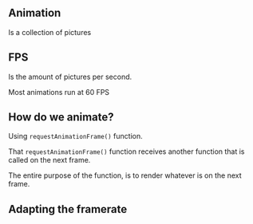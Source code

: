 ## Animation

Is a collection of pictures

## FPS

Is the amount of pictures per second.

Most animations run at 60 FPS

## How do we animate?

Using `requestAnimationFrame()` function.

That `requestAnimationFrame()` function receives another function that is called on the next frame.

The entire purpose of the function, is to render whatever is on the next frame.

## Adapting the framerate
